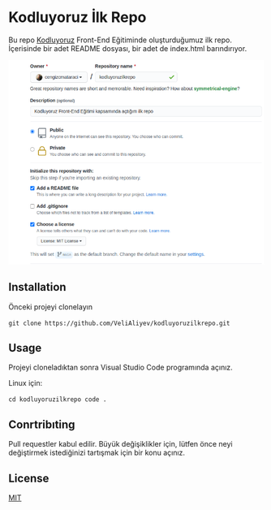 # Kodluyoruz İlk Repo
Bu repo [Kodluyoruz](https://www.kodluyoruz.org/) Front-End Eğitiminde oluşturduğumuz ilk repo. İçerisinde bir adet README dosyası, bir adet de index.html barındırıyor.

![proje](https://raw.githubusercontent.com/Kodluyoruz/taskforce/main/git/odev1/figures/github.png)

## Installation

Önceki projeyi clonelayın

`git clone https://github.com/VeliAliyev/kodluyoruzilkrepo.git`

## Usage

Projeyi cloneladıktan sonra Visual Studio Code programında açınız.

Linux için:

``
cd kodluyoruzilkrepo
code .
``

## Conrtribıting

Pull requestler kabul edilir. Büyük değişiklikler için, lütfen önce neyi değiştirmek istediğinizi tartışmak için bir konu açınız.

## License

[MIT](https://github.com/VeliAliyev/kodluyoruzilkrepo/blob/e4ef9437a8763a90d90686a9fcc96dc7ac10e55d/LICENSE)

